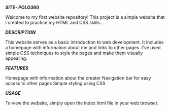 <i><b>SITE- POLO360</b></i>


Welcome to my first website repository! This project is a simple website that I created to practice my HTML and CSS skills.

<i><b>DESCRIPTION</b></i>


This website serves as a basic introduction to web development. It includes a homepage with information about me and links to other pages. I've used simple CSS techniques to style the pages and make them visually appealing. 

<i><b>FEATURES</b></i>


Homepage with information about the creator
Navigation bar for easy access to other pages
Simple styling using CSS

<i><b>USAGE</b></i>

To view the website, simply open the index.html file in your web browser.
